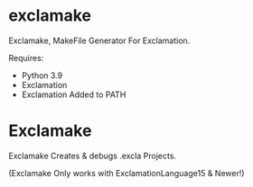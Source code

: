 # exclamake
Exclamake, MakeFile Generator For Exclamation.

Requires:
- Python 3.9
- Exclamation
- Exclamation Added to PATH

# Exclamake
Exclamake Creates & debugs .excla Projects.

(Exclamake Only works with ExclamationLanguage15 & Newer!)